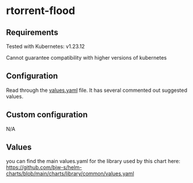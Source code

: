 # rtorrent-flood

## Requirements
Tested with Kubernetes: v1.23.12

Cannot guarantee compatibility with higher versions of kubernetes

## Configuration

Read through the [values.yaml](./values.yaml) file. It has several commented out suggested values.

## Custom configuration

N/A

## Values

you can find the main values.yaml for the library used by this chart here: https://github.com/bjw-s/helm-charts/blob/main/charts/library/common/values.yaml

